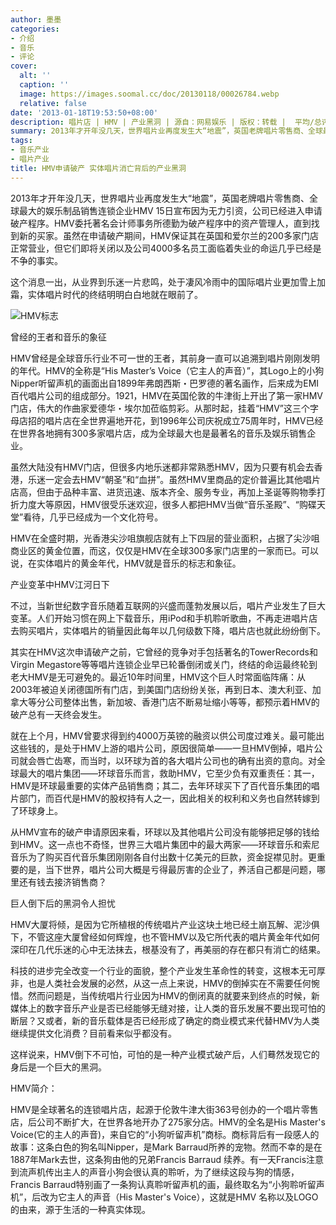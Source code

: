 ```yaml
---
author: 墨墨
categories:
- 介绍
- 音乐
- 评论
cover:
  alt: ''
  caption: ''
  image: https://images.soomal.cc/doc/20130118/00026784.webp
  relative: false
date: '2013-01-18T19:53:50+08:00'
description: 唱片店 | HMV | 产业黑洞 | 源自：网易娱乐 | 版权：转载 |  平均/总评分：10.00/10
summary: 2013年才开年没几天，世界唱片业再度发生大“地震”，英国老牌唱片零售商、全球最大的娱乐制品销售连锁企业HMV 15日宣布因为无力引资，公司已经进入申请破产程序。HMV委托著名会计师事务所德勤为破产程序中的资产管理人，直到找到新的买家。虽然在申请破产期间，HMV保证其在英国和爱尔兰的200多家门店正常营业……
tags:
- 音乐产业
- 唱片产业
title: HMV申请破产 实体唱片消亡背后的产业黑洞
---
```


2013年才开年没几天，世界唱片业再度发生大“地震”，英国老牌唱片零售商、全球最大的娱乐制品销售连锁企业HMV 15日宣布因为无力引资，公司已经进入申请破产程序。HMV委托著名会计师事务所德勤为破产程序中的资产管理人，直到找到新的买家。虽然在申请破产期间，HMV保证其在英国和爱尔兰的200多家门店正常营业，但它们即将关闭以及公司4000多名员工面临着失业的命运几乎已经是不争的事实。

这个消息一出，从业界到乐迷一片悲鸣，处于凄风冷雨中的国际唱片业更加雪上加霜，实体唱片时代的终结明明白白地就在眼前了。

![HMV标志](https://images.soomal.cc/doc/20130118/00026784.webp)





曾经的王者和音乐的象征

HMV曾经是全球音乐行业不可一世的王者，其前身一直可以追溯到唱片刚刚发明的年代。HMV的全称是“His Master’s Voice（它主人的声音）”，其Logo上的小狗Nipper听留声机的画面出自1899年弗朗西斯・巴罗德的著名画作，后来成为EMI百代唱片公司的组成部分。1921，HMV在英国伦敦的牛津街上开出了第一家HMV门店，伟大的作曲家爱德华・埃尔加莅临剪彩。从那时起，挂着“HMV”这三个字母店招的唱片店在全世界遍地开花，到1996年公司庆祝成立75周年时，HMV已经在世界各地拥有300多家唱片店，成为全球最大也是最著名的音乐及娱乐销售企业。

虽然大陆没有HMV门店，但很多内地乐迷都非常熟悉HMV，因为只要有机会去香港，乐迷一定会去HMV“朝圣”和“血拼”。虽然HMV里商品的定价普遍比其他唱片店高，但由于品种丰富、进货迅速、版本齐全、服务专业，再加上圣诞等购物季打折力度大等原因，HMV很受乐迷欢迎，很多人都把HMV当做“音乐圣殿”、“购碟天堂”看待，几乎已经成为一个文化符号。

HMV在全盛时期，光香港尖沙咀旗舰店就有上下四层的营业面积，占据了尖沙咀商业区的黄金位置，而这，仅仅是HMV在全球300多家门店里的一家而已。可以说，在实体唱片的黄金年代，HMV就是音乐的标志和象征。

产业变革中HMV江河日下

不过，当新世纪数字音乐随着互联网的兴盛而蓬勃发展以后，唱片产业发生了巨大变革。人们开始习惯在网上下载音乐，用iPod和手机聆听歌曲，不再走进唱片店去购买唱片，实体唱片的销量因此每年以几何级数下降，唱片店也就此纷纷倒下。

其实在HMV这次申请破产之前，它曾经的竞争对手包括著名的TowerRecords和Virgin Megastore等等唱片连锁企业早已轮番倒闭或关门，终结的命运最终轮到老大HMV是无可避免的。最近10年时间里，HMV这个巨人时常面临阵痛：从2003年被迫关闭德国所有门店，到美国门店纷纷关张，再到日本、澳大利亚、加拿大等分公司整体出售，新加坡、香港门店不断易址缩小等等，都预示着HMV的破产总有一天终会发生。

就在上个月，HMV曾要求得到约4000万英镑的融资以供公司度过难关。最可能出这些钱的，是处于HMV上游的唱片公司，原因很简单――一旦HMV倒掉，唱片公司就会唇亡齿寒，而当时，以环球为首的各大唱片公司也的确有出资的意向。对全球最大的唱片集团――环球音乐而言，救助HMV，它至少负有双重责任：其一，HMV是环球最重要的实体产品销售商；其二，去年环球买下了百代音乐集团的唱片部门，而百代是HMV的股权持有人之一，因此相关的权利和义务也自然转嫁到了环球身上。

从HMV宣布的破产申请原因来看，环球以及其他唱片公司没有能够把足够的钱给到HMV。这一点也不奇怪，世界三大唱片集团中的最大两家――环球音乐和索尼音乐为了购买百代音乐集团刚刚各自付出数十亿美元的巨款，资金捉襟见肘。更重要的是，当下世界，唱片公司大概是亏得最厉害的企业了，养活自己都是问题，哪里还有钱去接济销售商？

巨人倒下后的黑洞令人担忧

HMV大厦将倾，是因为它所植根的传统唱片产业这块土地已经土崩瓦解、泥沙俱下，不管这座大厦曾经如何辉煌，也不管HMV以及它所代表的唱片黄金年代如何深印在几代乐迷的心中无法抹去，根基没有了，再美丽的存在都只有消亡的结果。

科技的进步完全改变一个行业的面貌，整个产业发生革命性的转变，这根本无可厚非，也是人类社会发展的必然，从这一点上来说，HMV的倒掉实在不需要任何惋惜。然而问题是，当传统唱片行业因为HMV的倒闭真的就要来到终点的时候，新媒体上的数字音乐产业是否已经能够无缝对接，让人类的音乐发展不要出现可怕的断层？又或者，新的音乐载体是否已经形成了确定的商业模式来代替HMV为人类继续提供文化消费？目前看来似乎都没有。

这样说来，HMV倒下不可怕，可怕的是一种产业模式破产后，人们蓦然发现它的身后是一个巨大的黑洞。

HMV简介：

HMV是全球著名的连锁唱片店，起源于伦敦牛津大街363号创办的一个唱片零售店，后公司不断扩大，在世界各地开办了275家分店。HMV的全名是His Master's Voice(它的主人的声音)，来自它的“小狗听留声机”商标。商标背后有一段感人的故事：这条白色的狗名叫Nipper，是Mark Barraud所养的宠物。然而不幸的是在1887年Mark去世，这条狗由他的兄弟Francis Barraud 续养。有一天Francis注意到流声机传出主人的声音小狗会很认真的聆听，为了继续这段与狗的情感，Francis Barraud特别画了一条狗认真聆听留声机的画，最终取名为“小狗聆听留声机”，后改为它主人的声音（His Master's Voice），这就是HMV 名称以及LOGO的由来，源于生活的一种真实体现。